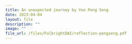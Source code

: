 ```yaml
---
title: An unexpected journey by Yeo Peng Seng
date: 2023-04-04
layout: file
description: ""
image: ""
file_url: /files/FulbrightDAI/reflection-pengseng.pdf
---
```

